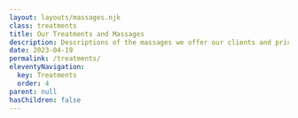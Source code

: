 ```yaml
---
layout: layouts/massages.njk
class: treatments
title: Our Treatments and Massages
description: Descriptions of the massages we offer our clients and pricing information with links to more detailed massage descriptions.
date: 2023-04-19
permalink: /treatments/
eleventyNavigation:
  key: Treatments
  order: 4
parent: null
hasChildren: false
---
```



